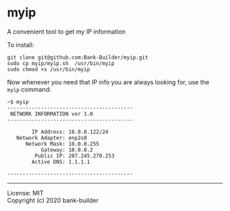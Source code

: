 # myip 
A convenient tool to get my IP information

To install:

```
git clone git@github.com:Bank-Builder/myip.git
sudo cp myip/myip.sh  /usr/bin/myip
sudo chmod +x /usr/bin/myip
```

Now whenever you need that IP info you are always looking for, use the `myip` command:
```
~$ myip
-----------------------------------------
 NETWORK INFORMATION ver 1.0             
-----------------------------------------

        IP Address: 10.0.0.122/24
   Network Adapter: enp2s0
      Network Mask: 10.0.0.255
           Gateway: 10.0.0.2
         Public IP: 207.245.270.253
        Active DNS: 1.1.1.1

-----------------------------------------
```

---
 License: MIT<br>
 Copyright (c) 2020 bank-builder
 
